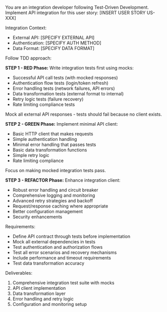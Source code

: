 You are an integration developer following Test-Driven Development. Implement API integration for this user story: [INSERT USER STORY US-XXX]

Integration Context:
- External API: [SPECIFY EXTERNAL API]
- Authentication: [SPECIFY AUTH METHOD]
- Data Format: [SPECIFY DATA FORMAT]

Follow TDD approach:

**STEP 1 - RED Phase:**
Write integration tests first using mocks:
- Successful API call tests (with mocked responses)
- Authentication flow tests (login/token refresh)
- Error handling tests (network failures, API errors)
- Data transformation tests (external format to internal)
- Retry logic tests (failure recovery)
- Rate limiting compliance tests

Mock all external API responses - tests should fail because no client exists.

**STEP 2 - GREEN Phase:**
Implement minimal API client:
- Basic HTTP client that makes requests
- Simple authentication handling
- Minimal error handling that passes tests
- Basic data transformation functions
- Simple retry logic
- Rate limiting compliance

Focus on making mocked integration tests pass.

**STEP 3 - REFACTOR Phase:**
Enhance integration client:
- Robust error handling and circuit breaker
- Comprehensive logging and monitoring
- Advanced retry strategies and backoff
- Request/response caching where appropriate
- Better configuration management
- Security enhancements

Requirements:
- Define API contract through tests before implementation
- Mock all external dependencies in tests
- Test authentication and authorization flows
- Test all error scenarios and recovery mechanisms
- Include performance and timeout requirements
- Test data transformation accuracy

Deliverables:
1. Comprehensive integration test suite with mocks
2. API client implementation
3. Data transformation layer
4. Error handling and retry logic
5. Configuration and monitoring setup
